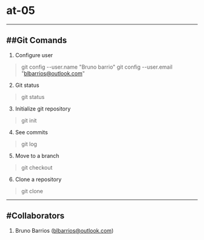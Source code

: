 # at-05
---
##Git Comands
---
1. Configure user
> git config --user.name "Bruno barrio"
> git config --user.email "blbarrios@outlook.com"

2. Git status
> git status

3. Initialize git repository
> git init

4. See commits
> git log

5. Move to a branch
> git checkout <branch name>

6. Clone a repository
> git clone <url>

---
#Collaborators
---
1. Bruno Barrios (blbarrios@outlook.com)
